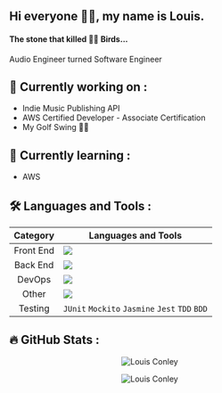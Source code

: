## Hi everyone 👋🏿, my name is Louis.
#### The stone that killed ✌🏿 Birds...
Audio Engineer turned Software Engineer

## :construction: Currently working on :

- Indie Music Publishing API
- AWS Certified Developer - Associate Certification
- My Golf Swing 🏌🏿

## :apple: Currently learning :

- AWS



## :hammer_and_wrench: Languages and Tools :

| Category | Languages and Tools |
|:--------:|---------------------|
| Front End | <img src="https://skillicons.dev/icons?i=html,css,js,ts,angular"/> |
| Back End | <img src="https://skillicons.dev/icons?i=java,spring,postgres,hibernate"/> |
| DevOps | <img src="https://skillicons.dev/icons?i=docker,aws,git"/> |
| Other | <img src="https://skillicons.dev/icons?i=nodejs,webpack,maven"/> |
| Testing | `JUnit`  `Mockito`  `Jasmine`  `Jest`  `TDD`  `BDD` |

## :fire: GitHub Stats : 

<p align="center"><img src="https://github-readme-stats.vercel.app/api?username=formula38&show_icons=true&theme=vision-friendly-dark" alt="Louis Conley" /></p>
<p align="center"><img src="https://github-readme-stats.vercel.app/api/top-langs/?username=formula38&layout=compact&theme=vision-friendly-dark" alt="Louis Conley" /></p>

<!--
**formula38/formula38** is a ✨ _special_ ✨ repository because its `README.md` (this file) appears on your GitHub profile.

Here are some ideas to get you started:

- 🔭 I’m currently working on ...
- 🌱 I’m currently learning ...
- 👯 I’m looking to collaborate on ...
- 🤔 I’m looking for help with ...
- 💬 Ask me about ...
- 📫 How to reach me: ...
- 😄 Pronouns: ...
- ⚡ Fun fact: ...
-->
